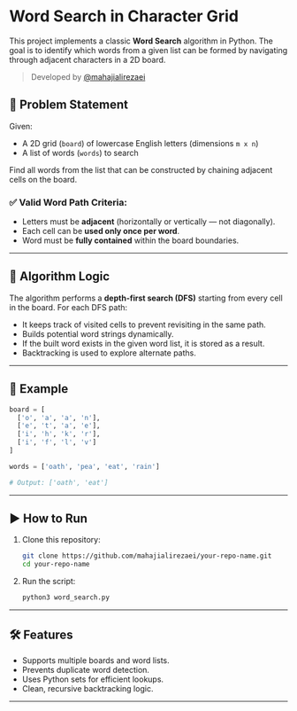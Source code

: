 # Word Search in Character Grid

This project implements a classic **Word Search** algorithm in Python. The goal is to identify which words from a given list can be formed by navigating through adjacent characters in a 2D board.

> Developed by [@mahajialirezaei](https://github.com/mahajialirezaei)

## 📌 Problem Statement

Given:
- A 2D grid (`board`) of lowercase English letters (dimensions `m x n`)
- A list of words (`words`) to search

Find all words from the list that can be constructed by chaining adjacent cells on the board.

### ✅ Valid Word Path Criteria:
- Letters must be **adjacent** (horizontally or vertically — not diagonally).
- Each cell can be **used only once per word**.
- Word must be **fully contained** within the board boundaries.

---

## 🧠 Algorithm Logic

The algorithm performs a **depth-first search (DFS)** starting from every cell in the board. For each DFS path:

- It keeps track of visited cells to prevent revisiting in the same path.
- Builds potential word strings dynamically.
- If the built word exists in the given word list, it is stored as a result.
- Backtracking is used to explore alternate paths.

---

## 🧪 Example

```python
board = [
  ['o', 'a', 'a', 'n'],
  ['e', 't', 'a', 'e'],
  ['i', 'h', 'k', 'r'],
  ['i', 'f', 'l', 'v']
]

words = ['oath', 'pea', 'eat', 'rain']

# Output: ['oath', 'eat']
````

---

## ▶️ How to Run

1. Clone this repository:

   ```bash
   git clone https://github.com/mahajialirezaei/your-repo-name.git
   cd your-repo-name
   ```

2. Run the script:

   ```bash
   python3 word_search.py
   ```

---

## 🛠 Features

* Supports multiple boards and word lists.
* Prevents duplicate word detection.
* Uses Python sets for efficient lookups.
* Clean, recursive backtracking logic.




---

